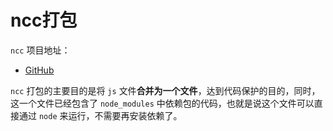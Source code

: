 # ncc打包

`ncc` 项目地址：

* [GitHub](https://github.com/vercel/ncc)

`ncc` 打包的主要目的是将 `js` 文件**合并为一个文件**，达到代码保护的目的，同时，这一个文件已经包含了 `node_modules` 中依赖包的代码，也就是说这个文件可以直接通过 `node` 来运行，不需要再安装依赖了。
